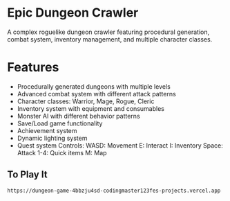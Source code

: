 # Epic Dungeon Crawler

A complex roguelike dungeon crawler featuring procedural generation, combat system, inventory management, and multiple character classes.

# Features
- Procedurally generated dungeons with multiple levels
- Advanced combat system with different attack patterns
- Character classes: Warrior, Mage, Rogue, Cleric
- Inventory system with equipment and consumables
- Monster AI with different behavior patterns
- Save/Load game functionality
- Achievement system
- Dynamic lighting system
- Quest system
Controls:
WASD: Movement
E: Interact
I: Inventory
Space: Attack
1-4: Quick items
M: Map
## To Play It
```bash
https://dungeon-game-4bbzju4sd-codingmaster123fes-projects.vercel.app